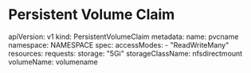 # Persistent Volume Claim

  apiVersion: v1
  kind: PersistentVolumeClaim
  metadata:
    name: pvcname
    namespace: NAMESPACE
  spec:
    accessModes:
      - "ReadWriteMany"
    resources:
      requests:
        storage: "5Gi"
    storageClassName: nfsdirectmount
    volumeName: volumename
